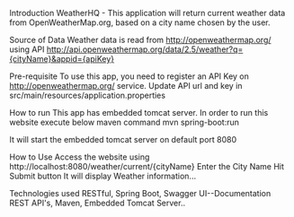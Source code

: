 Introduction
WeatherHQ - This application will return current weather data from OpenWeatherMap.org, based on a city name chosen by the user.

Source of Data
Weather data is read from http://openweathermap.org/ using API http://api.openweathermap.org/data/2.5/weather?q={cityName}&appid={apiKey}

Pre-requisite
To use this app, you need to register an API Key on http://openweathermap.org/ service. Update API url and key in src/main/resources/application.properties

How to run
This app has embedded tomcat server. In order to run this website execute below maven command mvn spring-boot:run

It will start the embedded tomcat server on default port 8080

How to Use
Access the website using http://localhost:8080/weather/current/{cityName}
Enter the City Name
Hit Submit button
It will display Weather information...

Technologies used
RESTful,
Spring Boot,
Swagger UI--Documentation REST API's,
Maven,
Embedded Tomcat Server..
